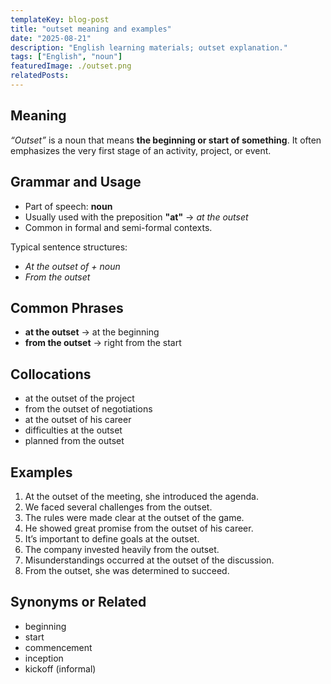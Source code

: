 ```yaml
---
templateKey: blog-post
title: "outset meaning and examples"
date: "2025-08-21"
description: "English learning materials; outset explanation."
tags: ["English", "noun"]
featuredImage: ./outset.png
relatedPosts:
---
```


## Meaning

_“Outset”_ is a noun that means **the beginning or start of something**.
It often emphasizes the very first stage of an activity, project, or event.

## Grammar and Usage

- Part of speech: **noun**
- Usually used with the preposition **"at"** → _at the outset_
- Common in formal and semi-formal contexts.

Typical sentence structures:

- _At the outset of + noun_
- _From the outset_

## Common Phrases

- **at the outset** → at the beginning
- **from the outset** → right from the start

## Collocations

- at the outset of the project
- from the outset of negotiations
- at the outset of his career
- difficulties at the outset
- planned from the outset

## Examples

1. At the outset of the meeting, she introduced the agenda.
2. We faced several challenges from the outset.
3. The rules were made clear at the outset of the game.
4. He showed great promise from the outset of his career.
5. It’s important to define goals at the outset.
6. The company invested heavily from the outset.
7. Misunderstandings occurred at the outset of the discussion.
8. From the outset, she was determined to succeed.

## Synonyms or Related

- beginning
- start
- commencement
- inception
- kickoff (informal)
